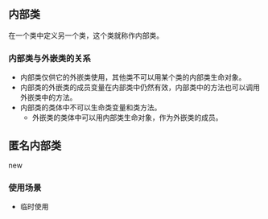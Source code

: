 ## 内部类
在一个类中定义另一个类，这个类就称作内部类。
### 内部类与外嵌类的关系
* 内部类仅供它的外嵌类使用，其他类不可以用某个类的内部类生命对象。
* 内部类的外嵌类的成员变量在内部类中仍然有效，内部类中的方法也可以调用外嵌类中的方法。
* 内部类的类体中不可以生命类变量和类方法。
    * 外嵌类的类体中可以用内部类生命对象，作为外嵌类的成员。
## 匿名内部类

new 

### 使用场景
* 临时使用 
